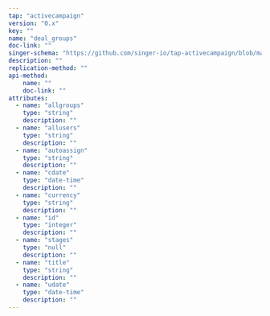 ```yaml
---
tap: "activecampaign"
version: "0.x"
key: ""
name: "deal_groups"
doc-link: ""
singer-schema: "https://github.com/singer-io/tap-activecampaign/blob/master/tap_activecampaign/schemas/deal_groups.json"
description: ""
replication-method: ""
api-method:
    name: ""
    doc-link: ""
attributes:
  - name: "allgroups"
    type: "string"
    description: ""
  - name: "allusers"
    type: "string"
    description: ""
  - name: "autoassign"
    type: "string"
    description: ""
  - name: "cdate"
    type: "date-time"
    description: ""
  - name: "currency"
    type: "string"
    description: ""
  - name: "id"
    type: "integer"
    description: ""
  - name: "stages"
    type: "null"
    description: ""
  - name: "title"
    type: "string"
    description: ""
  - name: "udate"
    type: "date-time"
    description: ""
---
```


